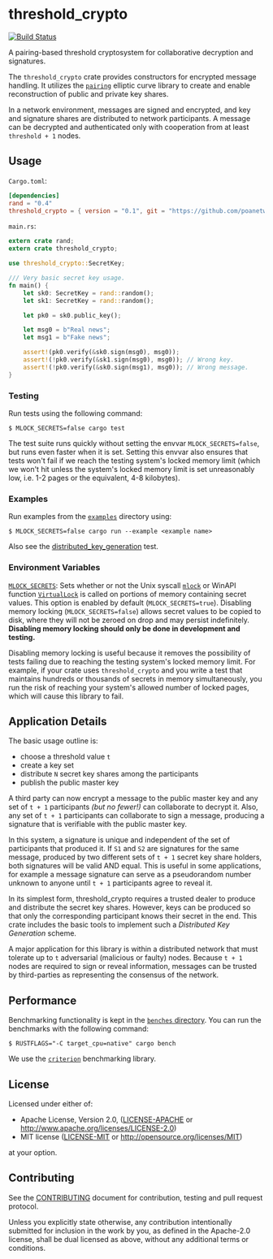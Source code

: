 # threshold_crypto

[![Build Status](https://travis-ci.org/poanetwork/threshold_crypto.svg?branch=master)](https://travis-ci.org/poanetwork/threshold_crypto)

A pairing-based threshold cryptosystem for collaborative decryption and
signatures.

The `threshold_crypto` crate provides constructors for encrypted message handling. It utilizes the [`pairing`](https://crates.io/crates/pairing) elliptic curve library to create and enable reconstruction of public and private key shares.

In a network environment, messages are signed and encrypted, and key and
signature shares are distributed to network participants. A message can be
decrypted and authenticated only with cooperation from at least `threshold +
1` nodes.

## Usage

`Cargo.toml`:

```toml
[dependencies]
rand = "0.4"
threshold_crypto = { version = "0.1", git = "https://github.com/poanetwork/threshold_crypto" }
```

`main.rs`:

```rust
extern crate rand;
extern crate threshold_crypto;

use threshold_crypto::SecretKey;

/// Very basic secret key usage.
fn main() {
    let sk0: SecretKey = rand::random();
    let sk1: SecretKey = rand::random();

    let pk0 = sk0.public_key();

    let msg0 = b"Real news";
    let msg1 = b"Fake news";

    assert!(pk0.verify(&sk0.sign(msg0), msg0));
    assert!(!pk0.verify(&sk1.sign(msg0), msg0)); // Wrong key.
    assert!(!pk0.verify(&sk0.sign(msg1), msg0)); // Wrong message.
}
```

### Testing

Run tests using the following command:

```
$ MLOCK_SECRETS=false cargo test
```

The test suite runs quickly without setting the envvar `MLOCK_SECRETS=false`,
but runs even faster when it is set. Setting this envvar also ensures that
tests won't fail if we reach the testing system's locked memory limit (which
we won't hit unless the system's locked memory limit is set unreasonably low,
i.e. 1-2 pages or the equivalent, 4-8 kilobytes).

### Examples

Run examples from the [`examples`](examples) directory using:

```
$ MLOCK_SECRETS=false cargo run --example <example name>
```

Also see the
[distributed_key_generation](https://github.com/poanetwork/threshold_crypto/blob/d81953b55d181311c2a4eed2b6c34059fcf3fdae/src/poly.rs#L967)
test.

### Environment Variables

[`MLOCK_SECRETS`](https://github.com/poanetwork/threshold_crypto/blob/master/src/lib.rs#L51): Sets whether or not the Unix syscall [`mlock`](http://man7.org/linux/man-pages/man2/mlock.2.html) or WinAPI function [`VirtualLock`](https://msdn.microsoft.com/en-us/library/windows/desktop/aa366895(v=vs.85).aspx) is called on portions of memory containing secret values. This option is enabled by default (`MLOCK_SECRETS=true`). Disabling memory locking (`MLOCK_SECRETS=false`) allows secret values to be copied to disk, where they will not be zeroed on drop and may persist indefinitely. **Disabling memory locking should only be done in development and testing.** 

Disabling memory locking is useful because it removes the possibility of tests failing due to reaching the testing system's locked memory limit. For example, if your crate uses `threshold_crypto` and you write a test that maintains hundreds or thousands of secrets in memory simultaneously, you run the risk of reaching your system's allowed number of locked pages, which will cause this library to fail.

## Application Details

The basic usage outline is:
* choose a threshold value `t`
* create a key set
* distribute `N` secret key shares among the participants
* publish the public master key

A third party can now encrypt a message to the public master key
and any set of `t + 1` participants *(but no fewer!)* can collaborate to
decrypt it. Also, any set of `t + 1` participants can collaborate to sign a message,
producing a signature that is verifiable with the public master key.

In this system, a signature is unique and independent of
the set of participants that produced it. If `S1` and `S2` are
signatures for the same message, produced by two different sets of `t + 1`
secret key share holders, both signatures will be valid AND
equal. This is useful in some applications, for example a message signature can serve as a pseudorandom number unknown to anyone until `t + 1` participants agree to reveal it.

In its simplest form, threshold_crypto requires a trusted dealer to
produce and distribute the secret key shares. However, keys can be produced so that only the corresponding participant knows their secret in the end.  This crate
includes the basic tools to implement such a *Distributed Key Generation*
scheme.

A major application for this library is within a distributed network that
must tolerate up to `t` adversarial (malicious or faulty) nodes. Because `t +
1` nodes are required to sign or reveal information, messages can be trusted
by third-parties as representing the consensus of the network.

## Performance

Benchmarking functionality is kept in the [`benches` directory](benches). You
can run the benchmarks with the following command:

```
$ RUSTFLAGS="-C target_cpu=native" cargo bench
```

We use the [`criterion`](https://crates.io/crates/criterion) benchmarking library.

## License

Licensed under either of:

* Apache License, Version 2.0, ([LICENSE-APACHE](LICENSE-APACHE) or http://www.apache.org/licenses/LICENSE-2.0)
* MIT license ([LICENSE-MIT](LICENSE-MIT) or http://opensource.org/licenses/MIT)

at your option.

## Contributing

See the [CONTRIBUTING](CONTRIBUTING.md) document for contribution, testing and
pull request protocol.

Unless you explicitly state otherwise, any contribution intentionally
submitted for inclusion in the work by you, as defined in the Apache-2.0
license, shall be dual licensed as above, without any additional terms or
conditions.
